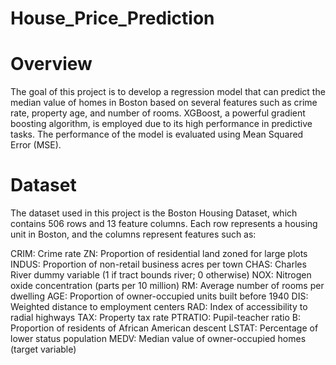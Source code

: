 # House_Price_Prediction

# Overview
The goal of this project is to develop a regression model that can predict the median value 
of homes in Boston based on several features such as crime rate, property age, and number of rooms.
XGBoost, a powerful gradient boosting algorithm, is employed due to its high performance in predictive tasks. 
The performance of the model is evaluated using Mean Squared Error (MSE).

# Dataset
The dataset used in this project is the Boston Housing Dataset, which contains 506 rows and 13 feature columns. Each row represents a housing unit in Boston, and the columns represent features such as:

CRIM: Crime rate
ZN: Proportion of residential land zoned for large plots
INDUS: Proportion of non-retail business acres per town
CHAS: Charles River dummy variable (1 if tract bounds river; 0 otherwise)
NOX: Nitrogen oxide concentration (parts per 10 million)
RM: Average number of rooms per dwelling
AGE: Proportion of owner-occupied units built before 1940
DIS: Weighted distance to employment centers
RAD: Index of accessibility to radial highways
TAX: Property tax rate
PTRATIO: Pupil-teacher ratio
B: Proportion of residents of African American descent
LSTAT: Percentage of lower status population
MEDV: Median value of owner-occupied homes (target variable)
